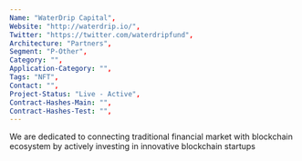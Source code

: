 ```yaml
--- 
Name: "WaterDrip Capital", 
Website: "http://waterdrip.io/", 
Twitter: "https://twitter.com/waterdripfund", 
Architecture: "Partners",
Segment: "P-Other",
Category: "",
Application-Category: "",
Tags: "NFT",
Contact: "",
Project-Status: "Live - Active",
Contract-Hashes-Main: "",
Contract-Hashes-Test: "",
--- 
```

<!--lang:en--> 
We are dedicated to connecting traditional financial market with blockchain ecosystem by actively investing in innovative blockchain startups
<!--lang:es--] 
Nos dedicamos a conectar el mercado financiero tradicional con el ecosistema de la cadena de bloques invirtiendo activamente en nuevas empresas innovadoras de la cadena de bloques.
<!--lang:de--] 
Wir engagieren uns dafür, den traditionellen Finanzmarkt mit dem Blockchain-Ökosystem zu verbinden, indem wir aktiv in innovative Blockchain-Startups investieren
<!--lang:fr--] 
Nous nous engageons à connecter le marché financier traditionnel à l'écosystème blockchain en investissant activement dans des startups blockchain innovantes
<!--lang:pl--] 
Zależy nam na łączeniu tradycyjnego rynku finansowego z ekosystemem blockchain poprzez aktywne inwestowanie w innowacyjne startupy blockchain
<!--lang:uk--] 
Ми прагнемо поєднати традиційний фінансовий ринок з екосистемою блокчейну, активно інвестуючи в інноваційні блокчейн-стартапи
[!--lang:*--> 
